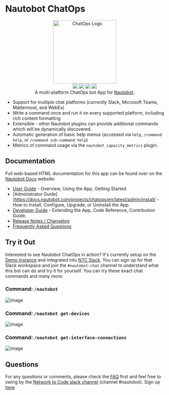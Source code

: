 # Nautobot ChatOps

<p align="center">
  <img src="https://raw.githubusercontent.com/nautobot/nautobot-plugin-chatops/develop/docs/assets/icon-ChatOps.png" alt="ChatOps Logo" class="logo" height="200px">
  <br>
  <a href="https://github.com/nautobot/nautobot-plugin-chatops/actions"><img src="https://github.com/nautobot/nautobot-plugin-chatops/actions/workflows/ci.yml/badge.svg?branch=main"></a>
  <a href="https://docs.nautobot.com/projects/nautobot-chatops/en/latest"><img src="https://readthedocs.org/projects/nautobot-plugin-chatops/badge/"></a>
  <a href="https://pypi.org/project/nautobot-chatops/"><img src="https://img.shields.io/pypi/v/nautobot-chatops"></a>
  <a href="https://pypi.org/project/nautobot-chatops/"><img src="https://img.shields.io/pypi/dm/nautobot-chatops"></a>
  <br>
  A multi-platform ChatOps bot App for <a href="https://github.com/nautobot/nautobot">Nautobot</a>.
</p>

- Support for multiple chat platforms (currently Slack, Microsoft Teams, Mattermost, and WebEx)
- Write a command once and run it on every supported platform, including rich content formatting
- Extensible - other Nautobot plugins can provide additional commands which will be dynamically discovered.
- Automatic generation of basic help menus (accessed via `help`, `/command help`, or `/command sub-command help`)
- Metrics of command usage via the `nautobot_capacity_metrics` plugin.

## Documentation

Full web-based HTML documentation for this app can be found over on the [Nautobot Docs](https://docs.nautobot.com/projects/chatops/en/latest/) website:

- [User Guide](https://docs.nautobot.com/projects/chatops/en/latest/user/app_overview/) - Overview, Using the App, Getting Started
- [Administrator Guide](https://docs.nautobot.com/projects/chatops/en/latest/admin/install/ - How to Install, Configure, Upgrade, or Uninstall the App.
- [Developer Guide](https://docs.nautobot.com/projects/chatops/en/latest/dev/dev_contributing/) - Extending the App, Code Reference, Contribution Guide.
- [Release Notes / Changelog](https://docs.nautobot.com/projects/chatops/en/latest/admin/release_notes/)
- [Frequently Asked Questions](https://docs.nautobot.com/projects/chatops/en/latest/user/app_faq/)

## Try it Out

Interested to see Nautobot ChatOps in action?  It's currently setup on the [Demo Instance](https://demo.nautobot.com/) and integrated into [NTC Slack](https://slack.networktocode.com).  You can sign up for that Slack workspace and join the `#nautobot-chat` channel to understand what this bot can do and try it for yourself.  You can try these exact chat commands and many more:

### Command: `/nautobot`

![image](https://user-images.githubusercontent.com/6332586/118281576-5db4e980-b49b-11eb-8574-1332ed4b9757.png)

### Command: `/nautobot get-devices`

![image](https://user-images.githubusercontent.com/6332586/118281772-95239600-b49b-11eb-9c79-e2040dc4a982.png)

### Command: `/nautobot get-interface-connections`

![image](https://user-images.githubusercontent.com/6332586/118281976-ca2fe880-b49b-11eb-87ad-2a41eaa168ed.png)

## Questions

For any questions or comments, please check the [FAQ](https://docs.nautobot.com/projects/chatops/en/latest/user/app_faq/) first and feel free to swing by the [Network to Code slack channel](https://networktocode.slack.com/) (channel #nautobot).
Sign up [here](https://slack.networktocode.com/)
